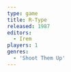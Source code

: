 ```yaml
---
type: game
title: R-Type
released: 1987
editors: 
  - Irem
players: 1
genres:
  - 'Shoot Them Up'
---
```

